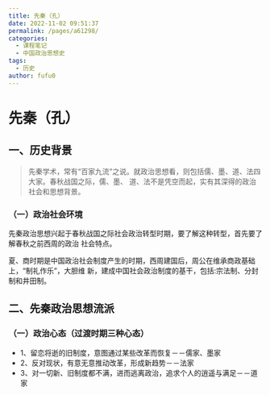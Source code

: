 ```yaml
---
title: 先秦（孔）
date: 2022-11-02 09:51:37
permalink: /pages/a61298/
categories:
  - 课程笔记
  - 中国政治思想史
tags:
  - 历史
author: fufu0
---
```


# 先秦（孔）

## 一、历史背景

> 先秦学术，常有“百家九流”之说。就政治思想看，则包括儒、墨、道、法四⼤家。春秋战国之际，儒、墨、 道、法不是凭空⽽起，实有其深得的政治社会和思想背景。

### （⼀）政治社会环境

先秦政治思想兴起于春秋战国之际社会政治转型时期，要了解这种转型，⾸先要了解春秋之前⻄周的政治 社会特点。

 夏、商时期是中国政治社会制度产⽣的时期，⻄周建国后，周公在维承商政基础上，“制礼作乐”，⼤胆维 新，建成中国社会政治制度的基⼲，包括:宗法制、分封制和井⽥制。

## 二、先秦政治思想流派

### （⼀）政治⼼态（过渡时期三种⼼态）

- 1、留恋将逝的旧制度，意图通过某些改⾰⽽恢复－－儒家、墨家 
- 2、反对现状，有意⽆意推动改⾰，形成新趋势－－法家 
- 3、对⼀切新、旧制度都不满，进⽽逃离政治，追求个⼈的逍遥与满⾜－－道家
